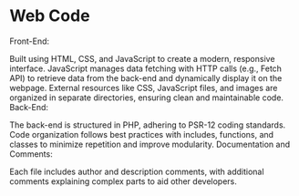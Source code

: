 # Web Code

Front-End:

Built using HTML, CSS, and JavaScript to create a modern, responsive interface.
JavaScript manages data fetching with HTTP calls (e.g., Fetch API) to retrieve data from the back-end and dynamically display it on the webpage.
External resources like CSS, JavaScript files, and images are organized in separate directories, ensuring clean and maintainable code.
Back-End:

The back-end is structured in PHP, adhering to PSR-12 coding standards.
Code organization follows best practices with includes, functions, and classes to minimize repetition and improve modularity.
Documentation and Comments:

Each file includes author and description comments, with additional comments explaining complex parts to aid other developers.
